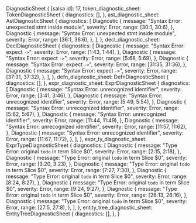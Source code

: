 DiagnosticSheet {
    [salsa id]: 17,
    token_diagnostic_sheet: TokenDiagnosticSheet {
        diagnostics: [],
    },
    ast_diagnostic_sheet: AstDiagnosticSheet {
        diagnostics: [
            Diagnostic {
                message: "Syntax Error: unexpected stmt inside module",
                severity: Error,
                range: [30:1, 30:6),
            },
            Diagnostic {
                message: "Syntax Error: unexpected stmt inside module",
                severity: Error,
                range: [36:1, 36:6),
            },
        ],
    },
    decl_diagnostic_sheet: DeclDiagnosticSheet {
        diagnostics: [
            Diagnostic {
                message: "Syntax Error: expect `->`",
                severity: Error,
                range: [1:43, 1:44),
            },
            Diagnostic {
                message: "Syntax Error: expect `->`",
                severity: Error,
                range: [5:68, 5:69),
            },
            Diagnostic {
                message: "Syntax Error: expect `->`",
                severity: Error,
                range: [31:35, 31:36),
            },
            Diagnostic {
                message: "Syntax Error: expect `->`",
                severity: Error,
                range: [37:31, 37:32),
            },
        ],
    },
    defn_diagnostic_sheet: DefnDiagnosticSheet {
        diagnostics: [],
    },
    expr_diagnostic_sheet: ExprDiagnosticSheet {
        diagnostics: [
            Diagnostic {
                message: "Syntax Error: unrecognized identifier",
                severity: Error,
                range: [3:41, 3:46),
            },
            Diagnostic {
                message: "Syntax Error: unrecognized identifier",
                severity: Error,
                range: [5:49, 5:54),
            },
            Diagnostic {
                message: "Syntax Error: unrecognized identifier",
                severity: Error,
                range: [5:62, 5:67),
            },
            Diagnostic {
                message: "Syntax Error: unrecognized identifier",
                severity: Error,
                range: [11:44, 11:49),
            },
            Diagnostic {
                message: "Syntax Error: unrecognized identifier",
                severity: Error,
                range: [11:57, 11:62),
            },
            Diagnostic {
                message: "Syntax Error: unrecognized identifier",
                severity: Error,
                range: [11:67, 11:72),
            },
        ],
    },
    expr_ty_diagnostic_sheet: ExprTypeDiagnosticSheet {
        diagnostics: [
            Diagnostic {
                message: "Type Error: original `todo` in term Slice $0",
                severity: Error,
                range: [2:15, 2:18),
            },
            Diagnostic {
                message: "Type Error: original `todo` in term Slice $0",
                severity: Error,
                range: [3:20, 3:23),
            },
            Diagnostic {
                message: "Type Error: original `todo` in term Slice $0",
                severity: Error,
                range: [7:27, 7:30),
            },
            Diagnostic {
                message: "Type Error: original `todo` in term Slice $0",
                severity: Error,
                range: [8:24, 8:27),
            },
            Diagnostic {
                message: "Type Error: original `todo` in term Slice $0",
                severity: Error,
                range: [9:24, 9:27),
            },
            Diagnostic {
                message: "Type Error: original `todo` in term Slice $0",
                severity: Error,
                range: [26:13, 26:16),
            },
            Diagnostic {
                message: "Type Error: original `todo` in term Slice $0",
                severity: Error,
                range: [27:5, 27:8),
            },
        ],
    },
    entity_tree_diagnostic_sheet: EntityTreeDiagnosticSheet {
        diagnostics: [],
    },
}